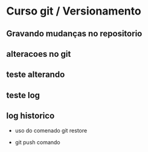 # Curso git / Versionamento

## Gravando mudanças no repositorio

## alteracoes no git

## teste alterando

## teste log

## log historico

* uso do comenado git restore

* git push comando